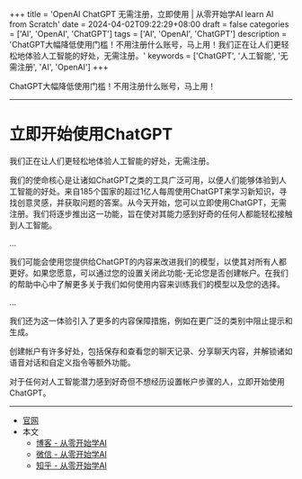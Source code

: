 +++
title = 'OpenAI ChatGPT 无需注册，立即使用 | 从零开始学AI learn AI from Scratch'
date = 2024-04-02T09:22:29+08:00
draft = false
categories = ['AI', 'OpenAI', 'ChatGPT']
tags = ['AI', 'OpenAI', 'ChatGPT']
description = 'ChatGPT大幅降低使用门槛！不用注册什么账号，马上用！我们正在让人们更轻松地体验人工智能的好处，无需注册。'
keywords = ['ChatGPT', '人工智能', '无需注册', 'AI', 'OpenAI']
+++

ChatGPT大幅降低使用门槛！不用注册什么账号，马上用！

---

# 立即开始使用ChatGPT

我们正在让人们更轻松地体验人工智能的好处，无需注册。

我们的使命核心是让诸如ChatGPT之类的工具广泛可用，以便人们能够体验到人工智能的好处。来自185个国家的超过1亿人每周使用ChatGPT来学习新知识，寻找创意灵感，并获取问题的答案。从今天开始，您可以立即使用ChatGPT，无需注册。我们将逐步推出这一功能，旨在使对其能力感到好奇的任何人都能轻松接触到人工智能。

...

我们可能会使用您提供给ChatGPT的内容来改进我们的模型，以使其对所有人都更好。如果您愿意，可以通过您的设置关闭此功能-无论您是否创建帐户。在我们的帮助中心中了解更多关于我们如何使用内容来训练我们的模型以及您的选择。

...

我们还为这一体验引入了更多的内容保障措施，例如在更广泛的类别中阻止提示和生成。

创建帐户有许多好处，包括保存和查看您的聊天记录、分享聊天内容，并解锁诸如语音对话和自定义指令等额外功能。

对于任何对人工智能潜力感到好奇但不想经历设置帐户步骤的人，立即开始使用ChatGPT。

---

- [官网](https://openai.com/blog/start-using-chatgpt-instantly)
- 本文
    - [博客 - 从零开始学AI](https://blog.aihub2022.top/post/openai-start-using-chatgpt-instantly/)
    - [微信 - 从零开始学AI](https://mp.weixin.qq.com/s?__biz=MzA3MDIyNTgzNA==&mid=2649976747&idx=1&sn=44021b5058a5a8138f5fa7cf8c3bbab0&chksm=86c7d56eb1b05c78f49366017e7fcb596f26f3f3b8232c53196d90d3da65a1c46cffba6ae6d8#rd)
    <!-- - [CSDN - 从零开始学AI](...) -->
    - [知乎 - 从零开始学AI](https://zhuanlan.zhihu.com/p/690347376)

